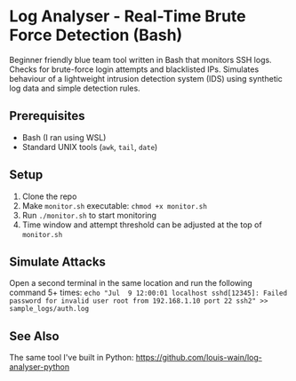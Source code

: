 # Log Analyser - Real-Time Brute Force Detection (Bash)

Beginner friendly blue team tool written in Bash that monitors SSH logs. Checks for brute-force login attempts and blacklisted IPs.
Simulates behaviour of a lightweight intrusion detection system (IDS) using synthetic log data and simple detection rules.

## Prerequisites
- Bash (I ran using WSL)
- Standard UNIX tools (`awk`, `tail`, `date`)

## Setup
1. Clone the repo
2. Make `monitor.sh` executable: `chmod +x monitor.sh`
3. Run `./monitor.sh` to start monitoring
4. Time window and attempt threshold can be adjusted at the top of `monitor.sh`

## Simulate Attacks
Open a second terminal in the same location and run the following command 5+ times:
`echo "Jul  9 12:00:01 localhost sshd[12345]: Failed password for invalid user root from 192.168.1.10 port 22 ssh2" >> sample_logs/auth.log`

## See Also
The same tool I've built in Python: https://github.com/louis-wain/log-analyser-python

